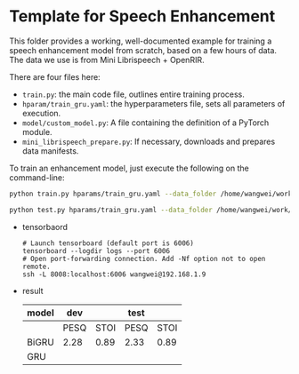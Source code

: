 # Template for Speech Enhancement

This folder provides a working, well-documented example for training
a speech enhancement model from scratch, based on a few hours of
data. The data we use is from Mini Librispeech + OpenRIR.

There are four files here:

* `train.py`: the main code file, outlines entire training process.
* `hparam/train_gru.yaml`: the hyperparameters file, sets all parameters of execution.
* `model/custom_model.py`: A file containing the definition of a PyTorch module.
* `mini_librispeech_prepare.py`: If necessary, downloads and prepares data
    manifests.

To train an enhancement model, just execute the following on the command-line:

```bash
python train.py hparams/train_gru.yaml --data_folder /home/wangwei/work/corpus/asr/MiniLibriSpeech --rir_folder /home/wangwei/work/corpus/RIR --data_parallel_backend

python test.py hparams/train_gru.yaml --data_folder /home/wangwei/work/corpus/asr/MiniLibriSpeech --rir_folder /home/wangwei/work/corpus/RIR --data_parallel_backend
```

- tensorbaord

  ```
  # Launch tensorboard (default port is 6006)
  tensorboard --logdir logs --port 6006
  # Open port-forwarding connection. Add -Nf option not to open remote.
  ssh -L 8008:localhost:6006 wangwei@192.168.1.9
  ```

  

- result

  | model | dev  |      | test |      |
  | ----- | ---- | ---- | ---- | ---- |
  |       | PESQ | STOI | PESQ | STOI |
  | BiGRU | 2.28 | 0.89 | 2.33 | 0.89 |
  | GRU   |      |      |      |      |

